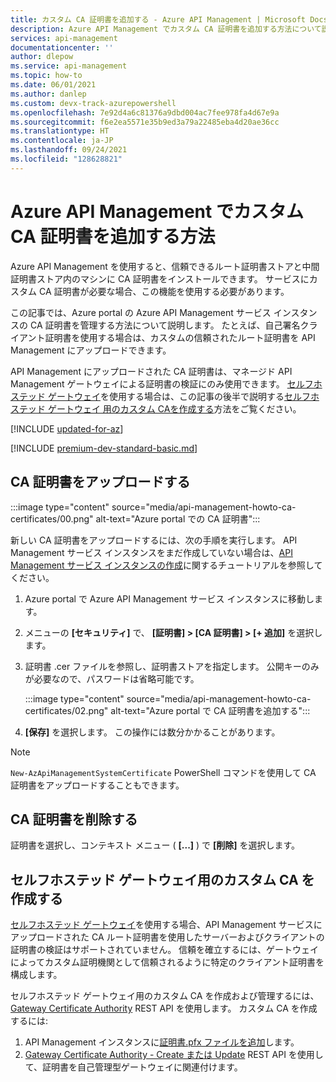 ```yaml
---
title: カスタム CA 証明書を追加する - Azure API Management | Microsoft Docs
description: Azure API Management でカスタム CA 証明書を追加する方法について説明します。 証明書を削除する手順についても確認できます。
services: api-management
documentationcenter: ''
author: dlepow
ms.service: api-management
ms.topic: how-to
ms.date: 06/01/2021
ms.author: danlep
ms.custom: devx-track-azurepowershell
ms.openlocfilehash: 7e92d4a6c81376a9dbd004ac7fee978fa4d67e9a
ms.sourcegitcommit: f6e2ea5571e35b9ed3a79a22485eba4d20ae36cc
ms.translationtype: HT
ms.contentlocale: ja-JP
ms.lasthandoff: 09/24/2021
ms.locfileid: "128628821"
---
```

# <a name="how-to-add-a-custom-ca-certificate-in-azure-api-management"></a>Azure API Management でカスタム CA 証明書を追加する方法

Azure API Management を使用すると、信頼できるルート証明書ストアと中間証明書ストア内のマシンに CA 証明書をインストールできます。 サービスにカスタム CA 証明書が必要な場合、この機能を使用する必要があります。

この記事では、Azure portal の Azure API Management サービス インスタンスの CA 証明書を管理する方法について説明します。 たとえば、自己署名クライアント証明書を使用する場合は、カスタムの信頼されたルート証明書を API Management にアップロードできます。 

API Management にアップロードされた CA 証明書は、マネージド API Management ゲートウェイによる証明書の検証にのみ使用できます。 [セルフホステッド ゲートウェイ](self-hosted-gateway-overview.md)を使用する場合は、この記事の後半で説明する[セルフホステッド ゲートウェイ 用のカスタム CAを作成する](#create-custom-ca-for-self-hosted-gateway)方法をご覧ください。

[!INCLUDE [updated-for-az](../../includes/updated-for-az.md)]

[!INCLUDE [premium-dev-standard-basic.md](../../includes/api-management-availability-premium-dev-standard-basic.md)]

## <a name="upload-a-ca-certificate"></a><a name="step1"> </a>CA 証明書をアップロードする

:::image type="content" source="media/api-management-howto-ca-certificates/00.png" alt-text="Azure portal での CA 証明書":::

新しい CA 証明書をアップロードするには、次の手順を実行します。 API Management サービス インスタンスをまだ作成していない場合は、[API Management サービス インスタンスの作成](get-started-create-service-instance.md)に関するチュートリアルを参照してください。

1. Azure portal で Azure API Management サービス インスタンスに移動します。

1. メニューの **[セキュリティ]** で、 **[証明書] > [CA 証明書] > [+ 追加]** を選択します。

1. 証明書 .cer ファイルを参照し、証明書ストアを指定します。 公開キーのみが必要なので、パスワードは省略可能です。

    :::image type="content" source="media/api-management-howto-ca-certificates/02.png" alt-text="Azure portal で CA 証明書を追加する"::: 

1. **[保存]** を選択します。 この操作には数分かかることがあります。

> [!NOTE]
> `New-AzApiManagementSystemCertificate` PowerShell コマンドを使用して CA 証明書をアップロードすることもできます。

## <a name="delete-a-ca-certificate"></a><a name="step1a"> </a>CA 証明書を削除する

証明書を選択し、コンテキスト メニュー ( **[...]** ) で **[削除]** を選択します。

## <a name="create-custom-ca-for-self-hosted-gateway"></a>セルフホステッド ゲートウェイ用のカスタム CA を作成する 

[セルフホステッド ゲートウェイ](self-hosted-gateway-overview.md)を使用する場合、API Management サービスにアップロードされた CA ルート証明書を使用したサーバーおよびクライアントの証明書の検証はサポートされていません。 信頼を確立するには、ゲートウェイによってカスタム証明機関として信頼されるように特定のクライアント証明書を構成します。

セルフホステッド ゲートウェイ用のカスタム CA を作成および管理するには、[Gateway Certificate Authority](/rest/api/apimanagement/2021-01-01-preview/gateway-certificate-authority) REST API を使用します。 カスタム CA を作成するには:

1. API Management インスタンスに[証明書.pfx ファイルを追加](api-management-howto-mutual-certificates.md)します。
1. [Gateway Certificate Authority - Create または Update](/rest/api/apimanagement/2021-01-01-preview/gateway-certificate-authority/create-or-update) REST API を使用して、証明書を自己管理型ゲートウェイに関連付けます。

[Upload a CA certificate]: #step1
[Delete a CA certificate]: #step1a
